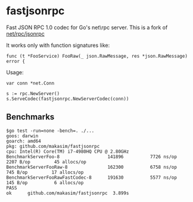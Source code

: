# fastjsonrpc

Fast JSON RPC 1.0 codec for Go's net\rpc server.
This is a fork of [net/rpc/jsonrpc](https://pkg.go.dev/net/rpc/jsonrpc@go1.17)

It works only with function signatures like: 

```
func (t *FooService) FooRaw(_ json.RawMessage, res *json.RawMessage) error {
```

Usage:
```
var conn *net.Conn

s := rpc.NewServer()
s.ServeCodec(fastjsonrpc.NewServerCodec(conn))
```

## Benchmarks

```
$go test -run=none -bench=. ./...
goos: darwin
goarch: amd64
pkg: github.com/makasim/fastjsonrpc
cpu: Intel(R) Core(TM) i7-4980HQ CPU @ 2.80GHz
BenchmarkServerFoo-8               	  141896	      7726 ns/op	    2207 B/op	      45 allocs/op
BenchmarkServerFooRaw-8            	  162300	      6758 ns/op	     745 B/op	      17 allocs/op
BenchmarkServerFooRawFastCodec-8   	  191630	      5577 ns/op	     145 B/op	       6 allocs/op
PASS
ok  	github.com/makasim/fastjsonrpc	3.899s
```